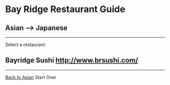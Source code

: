 # Bay Ridge Restaurant Guide
## Asian --> Japanese
---
Select a restaurant:
## Bayridge Sushi http://www.brsushi.com/
---
[Back to Asian](asian.md)
Start Over
